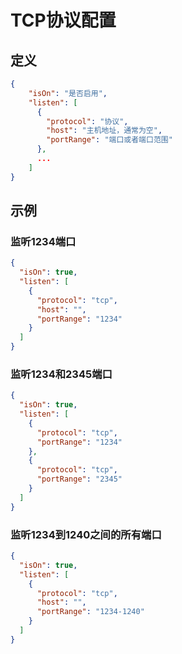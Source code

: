 # TCP协议配置

## 定义
~~~json
{
	"isOn": "是否启用",
  	"listen": [
      {
		"protocol": "协议",
		"host": "主机地址，通常为空",
		"portRange": "端口或者端口范围"
	  },
	  ...
	]
}
~~~

## 示例

### 监听1234端口
~~~json
{
  "isOn": true,
  "listen": [
    {
      "protocol": "tcp",
      "host": "",
      "portRange": "1234"
	}
  ]
}
~~~

### 监听1234和2345端口
~~~json
{
  "isOn": true,
  "listen": [
    {
      "protocol": "tcp",
      "portRange": "1234"
	},
    {
      "protocol": "tcp",
      "portRange": "2345"
	}
  ]
}
~~~

### 监听1234到1240之间的所有端口
~~~json
{
  "isOn": true,
  "listen": [
    {
      "protocol": "tcp",
      "host": "",
      "portRange": "1234-1240"
	}
  ]
}
~~~